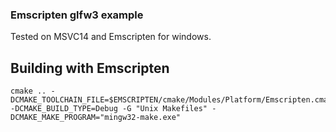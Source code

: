 ### Emscripten glfw3 example

Tested on MSVC14 and Emscripten for windows.

## Building with Emscripten
```
cmake .. -DCMAKE_TOOLCHAIN_FILE=$EMSCRIPTEN/cmake/Modules/Platform/Emscripten.cmake -DCMAKE_BUILD_TYPE=Debug -G "Unix Makefiles" -DCMAKE_MAKE_PROGRAM="mingw32-make.exe"
```
